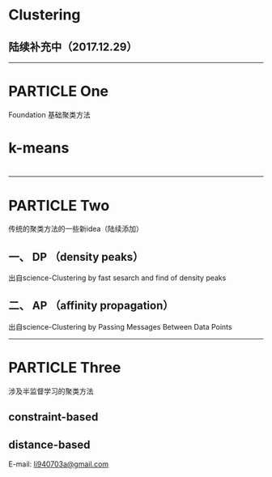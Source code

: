 # Clustering

## 陆续补充中（2017.12.29）
----
#  PARTICLE One
Foundation
基础聚类方法
# k-means
# 
----
# PARTICLE Two
传统的聚类方法的一些新idea（陆续添加）
## 一、 DP （density peaks）
出自science-Clustering by fast sesarch and find of density peaks
## 二、 AP （affinity propagation）
出自science-Clustering by Passing Messages Between Data Points

-----
# PARTICLE Three

涉及半监督学习的聚类方法
## constraint-based
## distance-based




E-mail: li940703a@gmail.com
